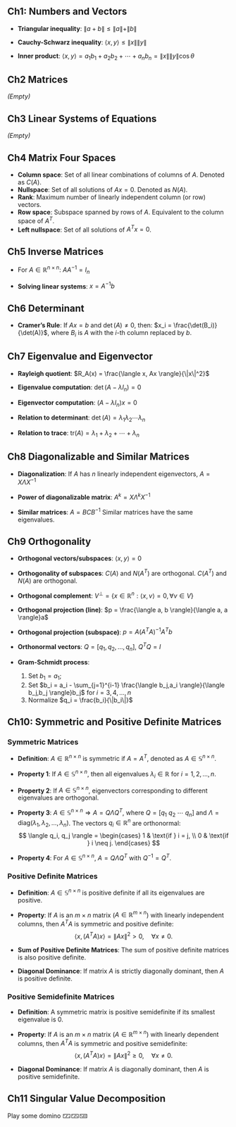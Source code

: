 ## Ch1: Numbers and Vectors

- **Triangular inequality**:
  $\|a+b\| \leq \|a\| + \|b\|$

- **Cauchy-Schwarz inequality**:
  $\langle x, y \rangle \leq \|x\| \|y\|$

- **Inner product**:
  $\langle x, y \rangle = a_1b_1 + a_2b_2 + \cdots + a_nb_n = \|x\|\|y\|\cos \theta$

## Ch2 Matrices

_(Empty)_

## Ch3 Linear Systems of Equations

_(Empty)_

## Ch4 Matrix Four Spaces

- **Column space**: Set of all linear combinations of columns of $A$. Denoted as $C(A)$.
- **Nullspace**: Set of all solutions of $Ax = 0$. Denoted as $N(A)$.
- **Rank**: Maximum number of linearly independent column (or row) vectors.
- **Row space**: Subspace spanned by rows of $A$. Equivalent to the column space of $A^T$.
- **Left nullspace**: Set of all solutions of $A^T x = 0$.

## Ch5 Inverse Matrices

- For $A \in \mathbb{R}^{n \times n}$:
  $AA^{-1} = I_n$

- **Solving linear systems**:
  $x = A^{-1}b$

## Ch6 Determinant

- **Cramer’s Rule**:
  If $Ax = b$ and $\det(A) \neq 0$, then:
  $x_i = \frac{\det(B_i)}{\det(A)}$, where $B_i$ is $A$ with the $i$-th column replaced by $b$.

## Ch7 Eigenvalue and Eigenvector

- **Rayleigh quotient**:
  $R_A(x) = \frac{\langle x, Ax \rangle}{\|x\|^2}$

- **Eigenvalue computation**:
  $\det(A - \lambda I_n) = 0$

- **Eigenvector computation**:
  $(A - \lambda I_n) x = 0$

- **Relation to determinant**:
  $\det(A) = \lambda_1 \lambda_2 \cdots \lambda_n$

- **Relation to trace**:
  $\text{tr}(A) = \lambda_1 + \lambda_2 + \cdots + \lambda_n$

## Ch8 Diagonalizable and Similar Matrices

- **Diagonalization**:
  If $A$ has $n$ linearly independent eigenvectors,
  $A = X \Lambda X^{-1}$

- **Power of diagonalizable matrix**:
  $A^k = X \Lambda^k X^{-1}$

- **Similar matrices**:
  $A = BCB^{-1}$
  Similar matrices have the same eigenvalues.

## Ch9 Orthogonality

- **Orthogonal vectors/subspaces**:
  $\langle x, y \rangle = 0$

- **Orthogonality of subspaces**:
  $C(A)$ and $N(A^T)$ are orthogonal.
  $C(A^T)$ and $N(A)$ are orthogonal.

- **Orthogonal complement**:
  $V^\perp = \{x \in \mathbb{R}^n : \langle x, v \rangle = 0, \forall v \in V\}$

- **Orthogonal projection (line)**:
  $p = \frac{\langle a, b \rangle}{\langle a, a \rangle}a$

- **Orthogonal projection (subspace)**:
  $p = A(A^TA)^{-1}A^T b$

- **Orthonormal vectors**:
  $Q = [q_1, q_2, \dots, q_n]$, $Q^T Q = I$

- **Gram-Schmidt process**:
  1. Set $b_1 = a_1$;
  2. Set $b_i = a_i - \sum_{j=1}^{i-1} \frac{\langle b_j,a_i \rangle}{\langle b_j,b_j \rangle}b_j$ for $i = 3,4,...,n$
  3. Normalize $q_i = \frac{b_i}{\|b_i\|}$

## Ch10: Symmetric and Positive Definite Matrices

### Symmetric Matrices

- **Definition**: $A \in \mathbb{R}^{n \times n}$ is symmetric if $A = A^T$, denoted as $A \in \mathbb{S}^{n \times n}$.

- **Property 1**:
  If $A \in \mathbb{S}^{n \times n}$, then all eigenvalues $\lambda_i \in \mathbb{R}$ for $i = 1, 2, \ldots, n$.

- **Property 2**:
  If $A \in \mathbb{S}^{n \times n}$, eigenvectors corresponding to different eigenvalues are orthogonal.

- **Property 3**:
  $A \in \mathbb{S}^{n \times n} \Rightarrow A = Q\Lambda Q^T$, where $Q = [q_1 \ q_2 \ \cdots \ q_n]$ and $\Lambda = \text{diag}(\lambda_1, \lambda_2, \ldots, \lambda_n)$. The vectors $q_i \in \mathbb{R}^n$ are orthonormal:
  $$
  \langle q_i, q_j \rangle =
  \begin{cases}
  1 & \text{if } i = j, \\
  0 & \text{if } i \neq j.
  \end{cases}
  $$

- **Property 4**:
  For $A \in \mathbb{S}^{n \times n}$, $A = Q \Lambda Q^T$ with $Q^{-1} = Q^T$.

### Positive Definite Matrices

- **Definition**:
  $A \in \mathbb{S}^{n \times n}$ is positive definite if all its eigenvalues are positive.

- **Property**:
  If $A$ is an $m \times n$ matrix ($A \in \mathbb{R}^{m \times n}$) with linearly independent columns, then $A^T A$ is symmetric and positive definite:
  $$
  \langle x, (A^T A)x \rangle = \|Ax\|^2 > 0, \quad \forall x \neq 0.
  $$

- **Sum of Positive Definite Matrices**:
  The sum of positive definite matrices is also positive definite.

- **Diagonal Dominance**:
  If matrix $A$ is strictly diagonally dominant, then $A$ is positive definite.

### Positive Semidefinite Matrices

- **Definition**:
  A symmetric matrix is positive semidefinite if its smallest eigenvalue is 0.

- **Property**:
  If $A$ is an $m \times n$ matrix ($A \in \mathbb{R}^{m \times n}$) with linearly dependent columns, then $A^T A$ is symmetric and positive semidefinite:
  $$
  \langle x, (A^T A)x \rangle = \|Ax\|^2 \geq 0, \quad \forall x \neq 0.
  $$

- **Diagonal Dominance**:
  If matrix $A$ is diagonally dominant, then $A$ is positive semidefinite.

## Ch11 Singular Value Decomposition




Play some domino
🁁🁂🁋
